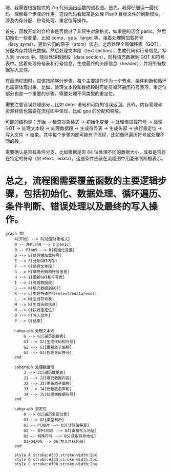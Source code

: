 嗯，我需要根据提供的 Zig 代码画出函数的流程图。首先，我得仔细读一遍代码，理解每个步骤的作用。这段代码看起来是处理 Plan9 目标文件的刷新模块，涉及内存分配、符号处理、重定位等操作。

首先，函数开始时会检查是否跳过了非原生对象格式，如果是的话会 panic。然后初始化一些变量，比如 comp、gpa、target 等。接着处理懒加载符号（lazy_syms），更新它们的原子（atom）状态。之后处理全局偏移表（GOT），分配内存并填充数据。然后处理文本段（text section），生成代码和行号信息，写入到 iovecs 中。随后处理数据段（data section），同样填充数据到 GOT 和符号表中。接着处理符号表和行号信息，生成最终的头部信息（header），并将所有数据写入文件。

在画流程图时，应该按顺序分步骤，每个主要操作作为一个节点，条件判断和循环也需要体现出来。比如，处理文本段和数据段时可能有循环遍历符号表项。重定位部分也是一个重要的步骤，需要处理不同类型的重定位。

需要注意错误处理部分，比如 defer 语句和可能的错误返回。此外，内存管理和资源释放也需要在流程图中体现，比如 gpa 的分配和释放。

可能的结构是：开始 -> 检查对象格式 -> 初始化变量 -> 处理懒加载符号 -> 处理 GOT -> 处理文本段 -> 处理数据段 -> 生成符号表 -> 生成头部 -> 执行重定位 -> 写入文件 -> 结束。其中每个步骤内部可能有子流程，比如循环遍历符号或处理不同的段。

需要确认是否有条件分支，比如根据是否 64 位处理不同的数据大小，或者是否存在特定的符号（如 etext、edata）。这些条件应该在流程图中用菱形判断框表示。

总之，流程图需要覆盖函数的主要逻辑步骤，包括初始化、数据处理、循环遍历、条件判断、错误处理以及最终的写入操作。
================================================
```mermaid
graph TD
    A[开始] --> B{检查对象格式}
    B -- 非Plan9 --> C[panic]
    B -- Plan9 --> D[初始化变量]
    D --> E[处理懒加载符号]
    E --> F[分配GOT内存]
    F --> G[处理文本段]
    G --> H[填充代码和行号信息]
    H --> I[更新GOT和符号表]
    I --> J[处理数据段]
    J --> K[填充数据到GOT]
    K --> L[处理特殊符号(etext/edata/end)]
    L --> M[生成符号表]
    M --> N[生成头部信息]
    N --> O[执行重定位]
    O --> P[写入文件]
    P --> Q[结束]

    subgraph 处理文本段
        G --> G1[遍历函数表]
        G1 --> G2[生成代码和行号]
        G2 --> G3[更新原子偏移]
        G3 --> G4[处理导出符号]
    end

    subgraph 处理数据段
        J --> J1[遍历数据表]
        J1 --> J2[填充数据内容]
        J2 --> J3[更新原子偏移]
        J3 --> J4[处理匿名声明]
        J4 --> J5[处理懒数据符号]
    end

    subgraph 重定位
        O --> O1[遍历重定位表]
        O1 --> O2{类型判断}
        O2 -- PC相对 --> O3[计算偏移差]
        O2 -- 非PC相对 --> O4[直接写入地址]
        O2 -- 特殊符号 --> O5[获取符号地址]
        O3/O4/O5 --> O6[写入目标代码]
    end

    style A stroke:#333,stroke-width:2px
    style Q stroke:#333,stroke-width:2px
    style C stroke:#f00,stroke-width:2px
```